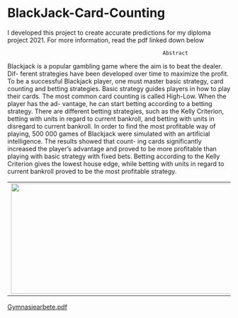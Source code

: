 # BlackJack-Card-Counting

I developed this project to create accurate predictions for my diploma project 2021. For more information, read the pdf linked down below






                                                     Abstract

Blackjack is a popular gambling game where the aim is to beat the dealer. Dif-
ferent strategies have been developed over time to maximize the profit. To be a
successful Blackjack player, one must master basic strategy, card counting and
betting strategies. Basic strategy guides players in how to play their cards. The
most common card counting is called High-Low. When the player has the ad-
vantage, he can start betting according to a betting strategy. There are different
betting strategies, such as the Kelly Criterion, betting with units in regard to
current bankroll, and betting with units in disregard to current bankroll. In
order to find the most profitable way of playing, 500 000 games of Blackjack
were simulated with an artificial intelligence. The results showed that count-
ing cards significantly increased the player’s advantage and proved to be more
profitable than playing with basic strategy with fixed bets. Betting according
to the Kelly Criterion gives the lowest house edge, while betting with units in
regard to current bankroll proved to be the most profitable strategy.

<table width="100%" border="0">
  <tr>    
  <td><img src="https://user-images.githubusercontent.com/67868873/151248704-89d9cfca-15c4-400a-8c69-8952f1df57bc.png" width="500" height="250"></td>
  <td><img src="https://user-images.githubusercontent.com/67868873/151248735-1e91dc11-0a4e-4b58-b52e-9c7df6c01976.png" width="500" height="250"></td>
  <td><img src="https://user-images.githubusercontent.com/67868873/151248735-1e91dc11-0a4e-4b58-b52e-9c7df6c01976.png" width="500" height="250"></td>
  </tr>
</table>



[Gymnasiearbete.pdf](https://github.com/tedsod/BlackJack-Card-Counting/files/7945614/Gymnasiearbete.pdf)


